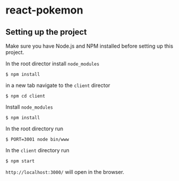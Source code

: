 # react-pokemon



## Setting up the project
Make sure you have Node.js and NPM installed before setting up this project.

In the root director install `node_modules`

```
$ npm install
```

in a new tab navigate to the `client` director

```
$ npm cd client
```

Install `node_modules`

```
$ npm install
```

In the root directory run 

```
$ PORT=3001 node bin/www
```

In the `client` directory run 

```
$ npm start
```


`http://localhost:3000/` will open in the browser.



